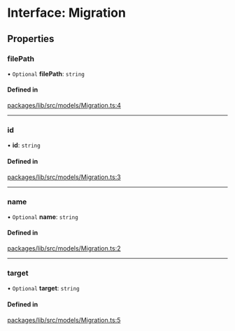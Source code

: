 # Interface: Migration

## Properties

### filePath

• `Optional` **filePath**: `string`

#### Defined in

[packages/lib/src/models/Migration.ts:4](https://github.com/Knaackee/hotmig/blob/3ed32ad/packages/lib/src/models/Migration.ts#L4)

___

### id

• **id**: `string`

#### Defined in

[packages/lib/src/models/Migration.ts:3](https://github.com/Knaackee/hotmig/blob/3ed32ad/packages/lib/src/models/Migration.ts#L3)

___

### name

• `Optional` **name**: `string`

#### Defined in

[packages/lib/src/models/Migration.ts:2](https://github.com/Knaackee/hotmig/blob/3ed32ad/packages/lib/src/models/Migration.ts#L2)

___

### target

• `Optional` **target**: `string`

#### Defined in

[packages/lib/src/models/Migration.ts:5](https://github.com/Knaackee/hotmig/blob/3ed32ad/packages/lib/src/models/Migration.ts#L5)

